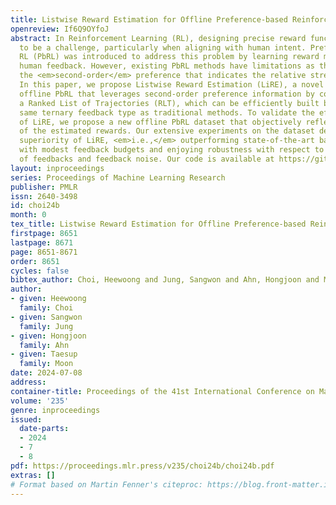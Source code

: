 ```yaml
---
title: Listwise Reward Estimation for Offline Preference-based Reinforcement Learning
openreview: If6Q9OYfoJ
abstract: In Reinforcement Learning (RL), designing precise reward functions remains
  to be a challenge, particularly when aligning with human intent. Preference-based
  RL (PbRL) was introduced to address this problem by learning reward models from
  human feedback. However, existing PbRL methods have limitations as they often overlook
  the <em>second-order</em> preference that indicates the relative strength of preference.
  In this paper, we propose Listwise Reward Estimation (LiRE), a novel approach for
  offline PbRL that leverages second-order preference information by constructing
  a Ranked List of Trajectories (RLT), which can be efficiently built by using the
  same ternary feedback type as traditional methods. To validate the effectiveness
  of LiRE, we propose a new offline PbRL dataset that objectively reflects the effect
  of the estimated rewards. Our extensive experiments on the dataset demonstrate the
  superiority of LiRE, <em>i.e.,</em> outperforming state-of-the-art baselines even
  with modest feedback budgets and enjoying robustness with respect to the number
  of feedbacks and feedback noise. Our code is available at https://github.com/chwoong/LiRE
layout: inproceedings
series: Proceedings of Machine Learning Research
publisher: PMLR
issn: 2640-3498
id: choi24b
month: 0
tex_title: Listwise Reward Estimation for Offline Preference-based Reinforcement Learning
firstpage: 8651
lastpage: 8671
page: 8651-8671
order: 8651
cycles: false
bibtex_author: Choi, Heewoong and Jung, Sangwon and Ahn, Hongjoon and Moon, Taesup
author:
- given: Heewoong
  family: Choi
- given: Sangwon
  family: Jung
- given: Hongjoon
  family: Ahn
- given: Taesup
  family: Moon
date: 2024-07-08
address:
container-title: Proceedings of the 41st International Conference on Machine Learning
volume: '235'
genre: inproceedings
issued:
  date-parts:
  - 2024
  - 7
  - 8
pdf: https://proceedings.mlr.press/v235/choi24b/choi24b.pdf
extras: []
# Format based on Martin Fenner's citeproc: https://blog.front-matter.io/posts/citeproc-yaml-for-bibliographies/
---
```

